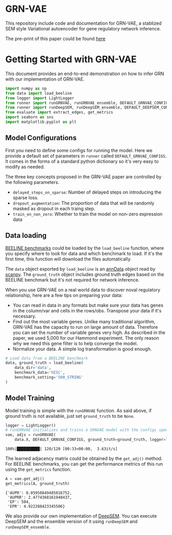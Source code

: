 # GRN-VAE

This repository include code and documentation for GRN-VAE, a stablized SEM style Variational autoencoder for gene regulatory network inference. 

The pre-print of this paper could be found [here](https://bcb.cs.tufts.edu/GRN-VAE/GRNVAE_ISMB_submission.pdf)

# Getting Started with GRN-VAE

This document provides an end-to-end demonstration on how to infer GRN with our implementation of GRN-VAE. 


```python
import numpy as np
from data import load_beeline
from logger import LightLogger
from runner import runGRNVAE, runGRNVAE_ensemble, DEFAULT_GRNVAE_CONFIGS
from runner import runDeepSEM, runDeepSEM_ensemble, DEFAULT_DEEPSEM_CONFIGS
from evaluate import extract_edges, get_metrics
import seaborn as sns
import matplotlib.pyplot as plt
```

## Model Configurations

First you need to define some configs for running the model. Here we provide a default set of parameters in `runner` called `DEFAULT_GRNVAE_CONFIGS`. It comes in the forms of a standard python dictionary so it's very easy to modify as needed. 

The three key concepts proposed in the GRN-VAE paper are controlled by the following parameters. 

- `delayed_steps_on_sparse`: Number of delayed steps on introducing the sparse loss. 
- `dropout_augmentation`: The proportion of data that will be randomly masked as dropout in each traing step.
- `train_on_non_zero`: Whether to train the model on non-zero expression data

## Data loading
[BEELINE benchmarks](https://github.com/Murali-group/Beeline) could be loaded by the `load_beeline` function, where you specify where to look for data and which benchmark to load. If it's the first time, this function will download the files automatically. 

The `data` object exported by `load_beeline` is an [annData](https://anndata.readthedocs.io/en/stable/generated/anndata.AnnData.html#anndata.AnnData) object read by [scanpy](https://scanpy.readthedocs.io/en/stable/). The `ground_truth` object includes ground truth edges based on the BEELINE benchmark but it's not required for network inference. 

When you use GRN-VAE on a real world data to discover noval regulatory relationship, here are a few tips on preparing your data:

- You can read in data in any formats but make sure your data has genes in the column/var and cells in the rows/obs. Transpose your data if it's necessary. 
- Find out the most variable genes. Unlike many traditional algorithm, GRN-VAE has the capacity to run on large amount of data. Therefore you can set the number of variable genes very high. As described in the paper, we used 5,000 for our Hammond experiment. The only reason why we need this gene filter is to help converge the model.
- Normalize your data. A simple log transformation is good enough. 


```python
# Load data from a BEELINE benchmark
data, ground_truth = load_beeline(
    data_dir='data', 
    benchmark_data='hESC', 
    benchmark_setting='500_STRING'
)
```

## Model Training

Model training is simple with the `runGRNVAE` function. As said above, if ground truth is not available, just set `ground_truth` to be `None`.


```python
logger = LightLogger()
# runGRNVAE initializes and trains a GRNVAE model with the configs specified. 
vae, adjs = runGRNVAE(
    data.X, DEFAULT_GRNVAE_CONFIGS, ground_truth=ground_truth, logger=logger)
```

    100%|██████████| 120/120 [00:33<00:00,  3.63it/s]


The learned adjacency matrix could be obtained by the `get_adj()` method. For BEELINE benchmarks, you can get the performance metrics of this run using the `get_metrics` function. 


```python
A = vae.get_adj()
get_metrics(A, ground_truth)
```




    {'AUPR': 0.05958849485016752,
     'AUPRR': 2.4774368161948437,
     'EP': 504,
     'EPR': 4.922288423345506}

We also provide our own implementation of [DeepSEM](https://www.nature.com/articles/s43588-021-00099-8). You can execute DeepSEM and the ensemble version of it using `runDeepSEM` and `runDeepSEM_ensemble`.
